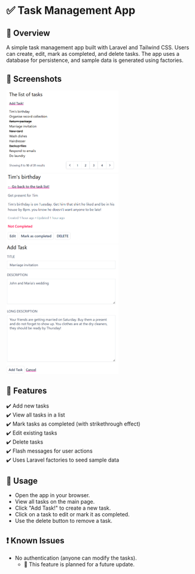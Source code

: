 # ✅ Task Management App

## 📝 Overview
A simple task management app built with Laravel and Tailwind CSS. Users can create, edit, mark as completed, and delete tasks. The app uses a database for persistence, and sample data is generated using factories.

## 📸 Screenshots
<img src="screenshots/overview.jpg" alt="Task Management App Screenshot" width="300">
<img src="screenshots/task_overview.jpg" alt="Task Overview Screenshot" width="300">
<img src="screenshots/add_task.jpg" alt="Add Task Screenshot" width="300">


## 🚀 Features
✔️ Add new tasks  
✔️ View all tasks in a list  
✔️ Mark tasks as completed (with strikethrough effect)  
✔️ Edit existing tasks  
✔️ Delete tasks  
✔️ Flash messages for user actions  
✔️ Uses Laravel factories to seed sample data

## 📌 Usage
* Open the app in your browser.
* View all tasks on the main page.
* Click "Add Task!" to create a new task.
* Click on a task to edit or mark it as completed.
* Use the delete button to remove a task.

## ❗ Known Issues
- No authentication (anyone can modify the tasks).
    - 🔹 This feature is planned for a future update.
